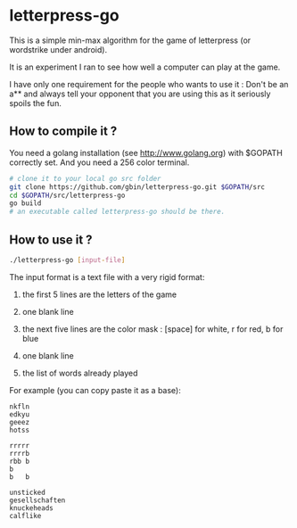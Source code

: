 letterpress-go
==============

This is a simple min-max algorithm for the game of letterpress (or wordstrike under android).

It is an experiment I ran to see how well a computer can play at the game.

I have only one requirement for the people who wants to use it :
Don't be an a** and always tell your opponent that you are using this as it seriously spoils the fun.

How to compile it ?
-------------------

You need a golang installation (see http://www.golang.org) with $GOPATH correctly set.
And you need a 256 color terminal. 

```bash
# clone it to your local go src folder
git clone https://github.com/gbin/letterpress-go.git $GOPATH/src
cd $GOPATH/src/letterpress-go
go build
# an executable called letterpress-go should be there.
```

How to use it ?
---------------

```bash
./letterpress-go [input-file]
```

The input format is a text file with a very rigid format:

1. the first 5 lines are the letters of the game

2. one blank line

3. the next five lines are the color mask : [space] for white, r for red, b for blue

4. one blank line

5. the list of words already played

For example (you can copy paste it as a base):
```itcla
nkfln
edkyu
geeez
hotss

rrrrr
rrrrb
rbb b
b    
b   b

unsticked
gesellschaften
knuckeheads
calflike
```
